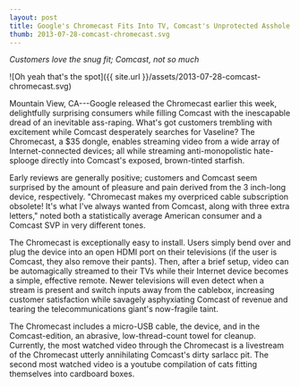 ```yaml
---
layout: post
title: Google's Chromecast Fits Into TV, Comcast's Unprotected Asshole
thumb: 2013-07-28-comcast-chromecast.svg
---
```


*Customers love the snug fit; Comcast, not so much*

![Oh yeah that's the spot]({{ site.url }}/assets/2013-07-28-comcast-chromecast.svg)

Mountain View, CA---Google released the Chromecast earlier this week, delightfully surprising consumers while filling Comcast with the inescapable dread of an inevitable ass-raping. What's got customers trembling with excitement while Comcast desperately searches for Vaseline? The Chromecast, a $35 dongle, enables streaming video from a wide array of Internet-connected devices; all while streaming anti-monopolistic hate-splooge directly into Comcast's exposed, brown-tinted starfish.

Early reviews are generally positive; customers and Comcast seem surprised by the amount of pleasure and pain derived from the 3 inch-long device, respectively. "Chromecast makes my overpriced cable subscription obsolete! It's what I've always wanted from Comcast, along with three extra letters," noted both a statistically average American consumer and a Comcast SVP in very different tones.

The Chromecast is exceptionally easy to install. Users simply bend over and plug the device into an open HDMI port on their televisions (if the user is Comcast, they also remove their pants). Then, after a brief setup, video can be automagically streamed to their TVs while their Internet device becomes a simple, effective remote. Newer televisions will even detect when a stream is present and switch inputs away from the cablebox, increasing customer satisfaction while savagely asphyxiating Comcast of revenue and tearing the telecommunications giant's now-fragile taint.

The Chromecast includes a micro-USB cable, the device, and in the Comcast-edition, an abrasive, low-thread-count towel for cleanup. Currently, the most watched video through the Chromecast is a livestream of the Chromecast utterly annihilating Comcast's dirty sarlacc pit. The second most watched video is a youtube compilation of cats fitting themselves into cardboard boxes.

